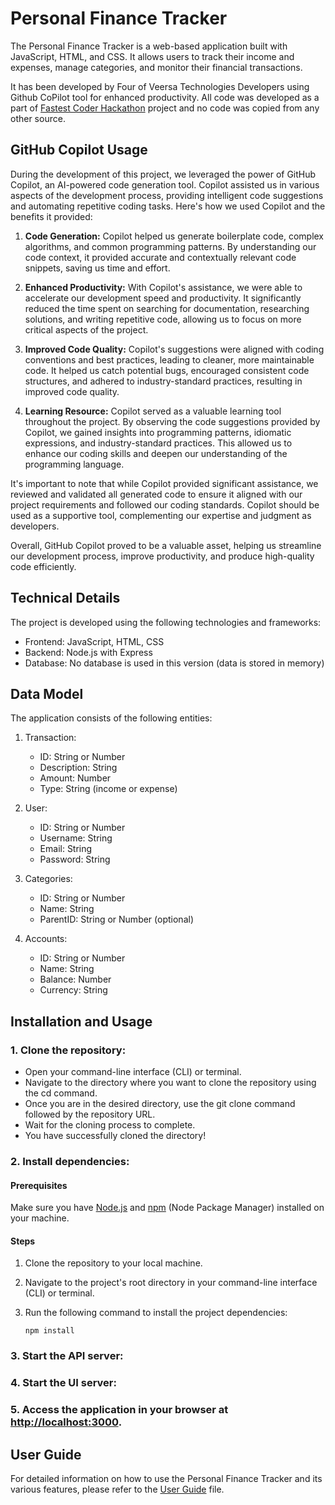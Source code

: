 # Personal Finance Tracker

The Personal Finance Tracker is a web-based application built with JavaScript, HTML, and CSS. It allows users to track their income and expenses, manage categories, and monitor their financial transactions.

It has been developed by Four of Veersa Technologies Developers using Github CoPilot tool for enhanced productivity. All code was developed as a part of [Fastest Coder Hackathon](https://www.fastestcoderfirst.com/) project and no code was copied from any other source.

## GitHub Copilot Usage

During the development of this project, we leveraged the power of GitHub Copilot, an AI-powered code generation tool. Copilot assisted us in various aspects of the development process, providing intelligent code suggestions and automating repetitive coding tasks. Here's how we used Copilot and the benefits it provided:

1. **Code Generation:** Copilot helped us generate boilerplate code, complex algorithms, and common programming patterns. By understanding our code context, it provided accurate and contextually relevant code snippets, saving us time and effort.

2. **Enhanced Productivity:** With Copilot's assistance, we were able to accelerate our development speed and productivity. It significantly reduced the time spent on searching for documentation, researching solutions, and writing repetitive code, allowing us to focus on more critical aspects of the project.

3. **Improved Code Quality:** Copilot's suggestions were aligned with coding conventions and best practices, leading to cleaner, more maintainable code. It helped us catch potential bugs, encouraged consistent code structures, and adhered to industry-standard practices, resulting in improved code quality.

4. **Learning Resource:** Copilot served as a valuable learning tool throughout the project. By observing the code suggestions provided by Copilot, we gained insights into programming patterns, idiomatic expressions, and industry-standard practices. This allowed us to enhance our coding skills and deepen our understanding of the programming language.

It's important to note that while Copilot provided significant assistance, we reviewed and validated all generated code to ensure it aligned with our project requirements and followed our coding standards. Copilot should be used as a supportive tool, complementing our expertise and judgment as developers.

Overall, GitHub Copilot proved to be a valuable asset, helping us streamline our development process, improve productivity, and produce high-quality code efficiently.


## Technical Details

The project is developed using the following technologies and frameworks:

- Frontend: JavaScript, HTML, CSS
- Backend: Node.js with Express
- Database: No database is used in this version (data is stored in memory)

## Data Model

The application consists of the following entities:

1. Transaction:
   - ID: String or Number
   - Description: String
   - Amount: Number
   - Type: String (income or expense)

2. User:
   - ID: String or Number
   - Username: String
   - Email: String
   - Password: String

3. Categories:
   - ID: String or Number
   - Name: String
   - ParentID: String or Number (optional)

4. Accounts:
   - ID: String or Number
   - Name: String
   - Balance: Number
   - Currency: String

## Installation and Usage

### 1. Clone the repository:
   - Open your command-line interface (CLI) or terminal.
   - Navigate to the directory where you want to clone the repository using the cd command.
   - Once you are in the desired directory, use the git clone command followed by the repository URL.
   - Wait for the cloning process to complete.
   - You have successfully cloned the directory!

### 2. Install dependencies:

#### Prerequisites
Make sure you have [Node.js](https://nodejs.org) and [npm](https://www.npmjs.com) (Node Package Manager) installed on your machine.

#### Steps

1. Clone the repository to your local machine.

2. Navigate to the project's root directory in your command-line interface (CLI) or terminal.

3. Run the following command to install the project dependencies:
   ```shell
   npm install

### 3. Start the API server:

### 4. Start the UI server:

### 5. Access the application in your browser at [http://localhost:3000](http://localhost:3000).


## User Guide
For detailed information on how to use the Personal Finance Tracker and its various features, please refer to the [User Guide](./userguide.md) file.




